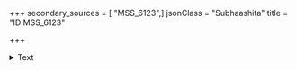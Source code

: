 +++
secondary_sources = [ "MSS_6123",]
jsonClass = "Subhaashita"
title = "ID MSS_6123"

+++

<details><summary>Text</summary>

ID
MSS_6123    इयता वयसा न साधितं यत् परतः किं नु करिष्यतीति ...
MSS_6123    इयतीं सुभगावस्थां गतोऽसि यस्याः कृते स्मरातङ्क...
Name: quote, dtype: object
</details>
